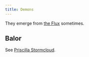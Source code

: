 ```yaml
---
title: Demons
---
```


They emerge from [the Flux](/locales/flux) sometimes.

## Balor

See [Priscilla Stormcloud](/dossiers/priscilla-stormcloud).
